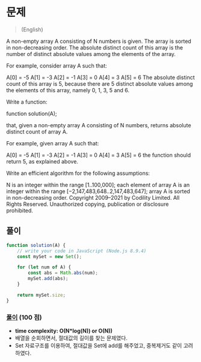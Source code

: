 # 문제
> (English)

A non-empty array A consisting of N numbers is given. The array is sorted in non-decreasing order. The absolute distinct count of this array is the number of distinct absolute values among the elements of the array.

For example, consider array A such that:

  A[0] = -5
  A[1] = -3
  A[2] = -1
  A[3] =  0
  A[4] =  3
  A[5] =  6
The absolute distinct count of this array is 5, because there are 5 distinct absolute values among the elements of this array, namely 0, 1, 3, 5 and 6.

Write a function:

function solution(A);

that, given a non-empty array A consisting of N numbers, returns absolute distinct count of array A.

For example, given array A such that:

  A[0] = -5
  A[1] = -3
  A[2] = -1
  A[3] =  0
  A[4] =  3
  A[5] =  6
the function should return 5, as explained above.

Write an efficient algorithm for the following assumptions:

N is an integer within the range [1..100,000];
each element of array A is an integer within the range [−2,147,483,648..2,147,483,647];
array A is sorted in non-decreasing order.
Copyright 2009–2021 by Codility Limited. All Rights Reserved. Unauthorized copying, publication or disclosure prohibited.

## 풀이

```javascript
function solution(A) {
    // write your code in JavaScript (Node.js 8.9.4)
    const mySet = new Set();

    for (let num of A) {
        const abs = Math.abs(num);
        mySet.add(abs);
    }

    return mySet.size;
}
```

### [풀이](https://app.codility.com/demo/results/trainingZBNVCQ-2TC/) (100 점)
- **time complexity: O(N*log(N)) or O(N))** 
- 배열을 순회하면서, 절대값의 길이를 찾는 문제였다.
- Set 자료구조를 이용하여, 절대값을 Set에 add를 해주었고, 중복제거도 같이 고려하였다.